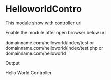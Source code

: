 # HelloworldContro

This module show with controller url

Enable the module after open browser below url

domainname.com/helloworld/index/test 
or
domainname.com/helloworld/index/test.php
or
domainname.com/helloworld

Output

Hello World Controller
